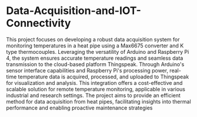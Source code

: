 # Data-Acquisition-and-IOT-Connectivity

This project focuses on developing a robust data acquisition system for monitoring
temperatures in a heat pipe using a Max6675 converter and K type thermocouples.
Leveraging the versatility of Arduino and Raspberry Pi 4, the system ensures accurate
temperature readings and seamless data transmission to the cloud-based platform
Thingspeak. Through Arduino's sensor interface capabilities and Raspberry Pi's
processing power, real-time temperature data is acquired, processed, and uploaded to
Thingspeak for visualization and analysis. This integration offers a cost-effective and
scalable solution for remote temperature monitoring, applicable in various industrial and
research settings. The project aims to provide an efficient method for data acquisition
from heat pipes, facilitating insights into thermal performance and enabling proactive
maintenance strategies
